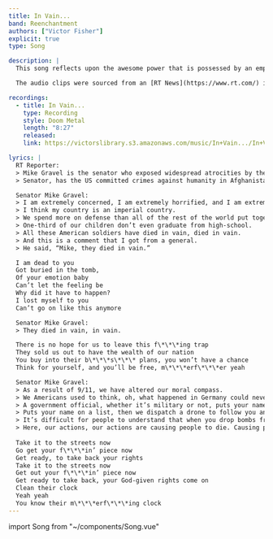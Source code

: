 ```yaml
---
title: In Vain...
band: Reenchantment
authors: ["Victor Fisher"]
explicit: true
type: Song

description: |
  This song reflects upon the awesome power that is possessed by an empire and the vast impact of its gravitational field.

  The audio clips were sourced from an [RT News](https://www.rt.com/) interview with Senator Mike Gravel.

recordings:
  - title: In Vain...
    type: Recording
    style: Doom Metal
    length: "8:27"
    released: 
    link: https://victorslibrary.s3.amazonaws.com/music/In+Vain.../In+Vain....mp3

lyrics: |
  RT Reporter:
  > Mike Gravel is the senator who exposed widespread atrocities by the US in the Vietnam War.
  > Senator, has the US committed crimes against humanity in Afghanistan, Libya, Iraq, and why is no US politician today exposing that?

  Senator Mike Gravel:
  > I am extremely concerned, I am extremely horrified, and I am extremely embarrassed.
  > I think my country is an imperial country.
  > We spend more on defense than all of the rest of the world put together, and we’re broke.
  > One-third of our children don’t even graduate from high-school.
  > All these American soldiers have died in vain, died in vain.
  > And this is a comment that I got from a general.
  > He said, “Mike, they died in vain.”

  I am dead to you
  Got buried in the tomb,
  Of your emotion baby
  Can’t let the feeling be
  Why did it have to happen?
  I lost myself to you
  Can’t go on like this anymore

  Senator Mike Gravel:
  > They died in vain, in vain.

  There is no hope for us to leave this f\*\*\*ing trap
  They sold us out to have the wealth of our nation
  You buy into their b\*\*\*s\*\*\* plans, you won’t have a chance
  Think for yourself, and you’ll be free, m\*\*\*erf\*\*\*er yeah

  Senator Mike Gravel:
  > As a result of 9/11, we have altered our moral compass.
  > We Americans used to think, oh, what happened in Germany could never happen with us. Well, it’s happening with us.
  > A government official, whether it’s military or not, puts your name on a list, because he thinks you’re a traitor or you’re a terrorist.
  > Puts your name on a list, then we dispatch a drone to follow you and then we eventually take it upon ourselves to kill you, without any trial, without any evidence, and then kill about ten other civilians that happen to be standing next to you.
  > It’s difficult for people to understand that when you drop bombs from the air on people, you don’t see ’em die. You don’t see ’em die. They’re down there. You don’t see ’em. You don’t see ’em die.
  > Here, our actions, our actions are causing people to die. Causing people to die. Our actions are causing people to die.
  
  Take it to the streets now
  Go get your f\*\*\*in’ piece now
  Get ready, to take back your rights
  Take it to the streets now
  Get out your f\*\*\*in’ piece now
  Get ready to take back, your God-given rights come on
  Clean their clock
  Yeah yeah
  You know their m\*\*\*erf\*\*\*ing clock
---
```


import Song from "~/components/Song.vue"

<Song :songData="$frontmatter" />
